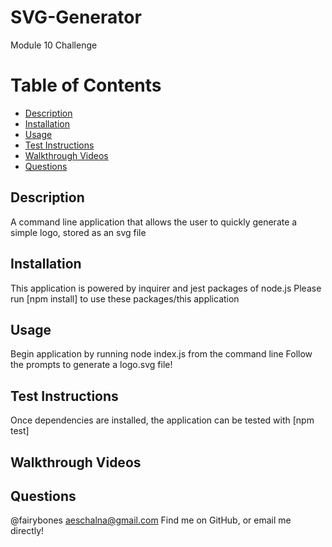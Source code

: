 # SVG-Generator
Module 10 Challenge

# Table of Contents
- [Description](#description)
- [Installation](#installation)
- [Usage](#usage)
- [Test Instructions](#test-instructions)
- [Walkthrough Videos](#walkthrough-videos)
- [Questions](#questions)

## Description
A command line application that allows the user to quickly generate a simple logo, stored as an svg file 

## Installation
This application is powered by inquirer and jest packages of node.js
Please run [npm install] to use these packages/this application

## Usage
Begin application by running node index.js from the command line
Follow the prompts to generate a logo.svg file!

## Test Instructions
Once dependencies are installed, the application can be tested with [npm test]

## Walkthrough Videos


## Questions
@fairybones
aeschalna@gmail.com
Find me on GitHub, or email me directly!